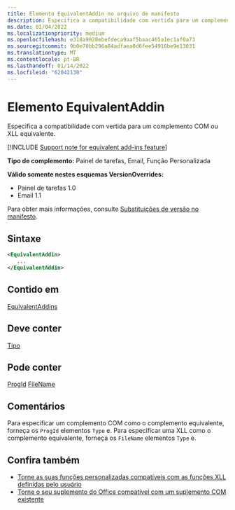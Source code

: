 ```yaml
---
title: Elemento EquivalentAddin no arquivo de manifesto
description: Especifica a compatibilidade com vertida para um complemento COM ou XLL equivalente.
ms.date: 01/04/2022
ms.localizationpriority: medium
ms.openlocfilehash: e318a9028ebefdeca9aaf5baac465a1ec1af0a73
ms.sourcegitcommit: 9b0e70bb296a84adfaea0d6fee54916be9e13031
ms.translationtype: MT
ms.contentlocale: pt-BR
ms.lasthandoff: 01/14/2022
ms.locfileid: "62042130"
---
```

# <a name="equivalentaddin-element"></a>Elemento EquivalentAddin

Especifica a compatibilidade com vertida para um complemento COM ou XLL equivalente.

[!INCLUDE [Support note for equivalent add-ins feature](../../includes/equivalent-add-in-support-note.md)]

**Tipo de complemento:** Painel de tarefas, Email, Função Personalizada

**Válido somente nestes esquemas VersionOverrides:**

- Painel de tarefas 1.0
- Email 1.1

Para obter mais informações, consulte [Substituições de versão no manifesto](../../develop/add-in-manifests.md#version-overrides-in-the-manifest).

## <a name="syntax"></a>Sintaxe

```XML
<EquivalentAddin>
   ...
</EquivalentAddin>
```

## <a name="contained-in"></a>Contido em

[EquivalentAddins](equivalentaddins.md)

## <a name="must-contain"></a>Deve conter

[Tipo](type.md)

## <a name="can-contain"></a>Pode conter

[ProgId](progid.md) 
 [FileName](filename.md)

## <a name="remarks"></a>Comentários

Para especificar um complemento COM como o complemento equivalente, forneça os `ProgId` elementos `Type` e. Para especificar uma XLL como o complemento equivalente, forneça os `FileName` elementos `Type` e.

## <a name="see-also"></a>Confira também

- [Torne as suas funções personalizadas compatíveis com as funções XLL definidas pelo usuário](../../excel/make-custom-functions-compatible-with-xll-udf.md)
- [Torne o seu suplemento do Office compatível com um suplemento COM existente](../../develop/make-office-add-in-compatible-with-existing-com-add-in.md)
